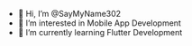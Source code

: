- 👋 Hi, I’m @SayMyName302
- 👀 I’m interested in Mobile App Development
- 🌱 I’m currently learning Flutter Development

<!---
SayMyName302/SayMyName302 is a ✨ special ✨ repository because its `README.md` (this file) appears on your GitHub profile.
You can click the Preview link to take a look at your changes.
--->
